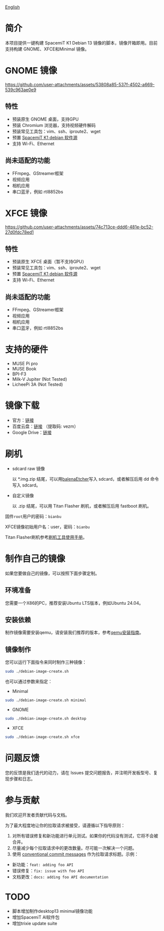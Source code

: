 [English](./README.md)

# 简介
本项目提供一键构建 SpacemiT K1 Debian 13 镜像的脚本，镜像开箱即用。目前支持构建 GNOME、XFCE和Minimal 镜像。

# GNOME 镜像


https://github.com/user-attachments/assets/53808a85-537f-4502-a669-539c963ae0e9


## 特性
- 预装原生 GNOME 桌面，支持GPU
- 预装 Chromium 浏览器，支持视频硬件解码
- 预装常见工具包：vim、ssh、iproute2、wget
- 预置 [SpacemiT K1 debian 软件源](http://archive.spacemit.com/debian/)
- 支持 Wi-Fi、Ethernet

## 尚未适配的功能
- FFmpeg、GStreamer框架
- 视频应用
- 相机应用
- 串口蓝牙，例如 rtl8852bs

# XFCE 镜像


https://github.com/user-attachments/assets/74c713ce-ddd6-481e-bc52-27d0fdc78ed1


## 特性
- 预装原生 XFCE 桌面（暂不支持GPU）
- 预装常见工具包：vim、ssh、iproute2、wget
- 预置 [SpacemiT K1 debian 软件源](http://archive.spacemit.com/debian/)
- 支持 Wi-Fi、Ethernet

## 尚未适配的功能
- FFmpeg、GStreamer框架
- 视频应用
- 相机应用
- 串口蓝牙，例如 rtl8852bs

# 支持的硬件
- MUSE Pi pro
- MUSE Book
- BPI-F3
- Milk-V Jupiter (Not Tested)
- LicheePi 3A (Not Tested)

# 镜像下载
- 官方：[链接](https://archive.spacemit.com/image/k1/version/debian/)
- 百度云盘：[链接](https://pan.baidu.com/s/1nbe5FYEtilqTcBHfFoM-Nw?pwd=vezm) （提取码: vezm） 
- Google Drive：[链接](https://drive.google.com/drive/folders/143Ii9l68V9_X_Ryny84wsqLKmpDQ9LnX?usp=sharin)

# 刷机
- sdcard raw 镜像

  以 *.img.zip 结尾，可以用[balenaEtcher](https://etcher.balena.io/)写入 sdcard，或者解压后用 dd 命令写入 sdcard。

- 自定义镜像

  以 .zip 结尾，可以用 Titan Flasher 刷机，或者解压后用 fastboot 刷机。

固件`root`用户的密码：`bianbu`

XFCE镜像初始用户名：user，密码：`bianbu`

Titan Flasher刷机参考[刷机工具使用手册](https://developer.spacemit.com/documentation?token=O6wlwlXcoiBZUikVNh2cczhin5d)。

# 制作自己的镜像
如果您要做自己的镜像，可以按照下面步骤定制。

## 环境准备
您需要一个X86的PC，推荐安装Ubuntu LTS版本，例如Ubuntu 24.04。

## 安装依赖
制作镜像需要安装qemu，请安装我们推荐的版本，参考[qemu安装指南](https://bianbu.spacemit.com/system_integration/bianbu_3.0_rootfs_create/#qemu)。

## 镜像制作

您可以运行下面指令来同时制作三种镜像：
```bash
sudo ./debian-image-create.sh
```
也可以通过参数来指定：

- Minimal
```bash
sudo ./debian-image-create.sh minimal
```

- GNOME
```bash
sudo ./debian-image-create.sh desktop
```

- XFCE
```bash
sudo ./debian-image-create.sh xfce
```

# 问题反馈
您的反馈是我们迭代的动力，请在 Issues 提交问题报告，并注明开发板型号、复现步骤和日志。

# 参与贡献
我们欢迎开发者贡献代码与文档。

为了最大程度地让你的拉取请求被接受，请遵循以下指导原则：

1. 对所有错误修复和新功能进行单元测试。如果你的代码没有测试，它将不会被合并。
2. 尽量减少每个拉取请求中的更改数量。尽可能一次解决一个问题。
3. 使用 [conventional commit messages](https://www.conventionalcommits.org/en/v1.0.0/) 作为拉取请求标题。示例：
- 新功能：`feat: adding foo API`
- 错误修复：`fix: issue with foo API`
- 文档更改：`docs: adding foo API documentation`

# TODO
- 脚本增加制作desktop13 minimal镜像功能
- 增加SpacemiT AI软件包
- 增加trixie update suite
